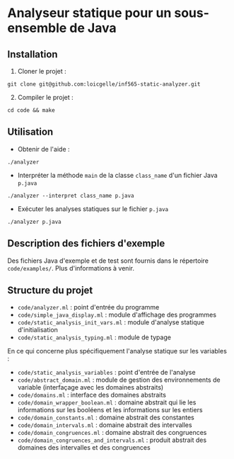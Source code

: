 # Analyseur statique pour un sous-ensemble de Java

## Installation

1. Cloner le projet :

```
git clone git@github.com:loicgelle/inf565-static-analyzer.git
```

2. Compiler le projet :

```
cd code && make
```

## Utilisation

* Obtenir de l'aide :

```
./analyzer
```

* Interpréter la méthode `main` de la classe `class_name` d'un fichier Java `p.java`

```
./analyzer --interpret class_name p.java
```

* Exécuter les analyses statiques sur le fichier `p.java`

```
./analyzer p.java
```

## Description des fichiers d'exemple

Des fichiers Java d'exemple et de test sont fournis dans le répertoire `code/examples/`. Plus d'informations à venir.


## Structure du projet

* `code/analyzer.ml` : point d'entrée du programme
* `code/simple_java_display.ml` : module d'affichage des programmes
* `code/static_analysis_init_vars.ml` : module d'analyse statique d'initialisation
* `code/static_analysis_typing.ml` : module de typage

En ce qui concerne plus spécifiquement l'analyse statique sur les variables :

* `code/static_analysis_variables` : point d'entrée de l'analyse
* `code/abstract_domain.ml` : module de gestion des environnements de variable (interfaçage avec les domaines abstraits)
* `code/domains.ml` : interface des domaines abstraits
* `code/domain_wrapper_boolean.ml` : domaine abstrait qui lie les informations sur les booléens et les informations sur les entiers
* `code/domain_constants.ml` : domaine abstrait des constantes
* `code/domain_intervals.ml` : domaine abstrait des intervalles
* `code/domain_congruences.ml` : domaine abstrait des congruences
* `code/domain_congruences_and_intervals.ml` : produit abstrait des domaines des intervalles et des congruences
